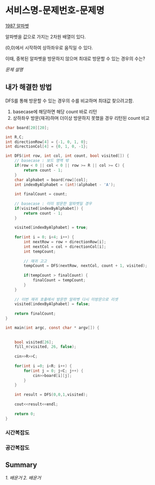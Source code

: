 # 서비스명-문제번호-문제명
[1987 알파벳](https://www.acmicpc.net/problem/1987)

알파벳을 값으로 가지는 2차원 배열이 있다.

(0,0)에서 시작하여 상하좌우로 움직일 수 있다. 

이때, 중복된 알파벳을 방문하지 않으며 최대로 방문할 수 있는 경우의 수는?

_문제 설명_

## 내가 해결한 방법

DFS를 통해 방문할 수 있는 경우의 수를 비교하며 최대값 찾으려고함.

1. basecase에 해당하면 해당 count 바로 리턴
2. 상하좌우 방문(재귀)하며 더이상 방문하지 못했을 경우 리턴된 count 비교

```C
char board[20][20];

int R,C;
int directionRow[4] = {-1, 0, 1, 0};
int directionCol[4] = {0, 1, 0, -1};

int DFS(int row, int col, int count, bool visited[]) {
    // basecase : 보드 영역 밖
    if(row < 0 || col < 0 || row >= R || col >= C) {
        return count - 1;
    }
    char alphabet = board[row][col];
    int indexByAlphabet = (int)(alphabet - 'A');
    
    int finalCount = count;
    
    // basecase : 이미 방문한 알파벳일 경우
    if(visited[indexByAlphabet]) {
        return count - 1;
    }
    
    visited[indexByAlphabet] = true;
    
    for(int i = 0; i<4; i++) {
        int nextRow = row + directionRow[i];
        int nextCol = col + directionCol[i];
        int tempCount;
        
        // 재귀 고고
        tempCount = DFS(nextRow, nextCol, count + 1, visited);
        
        if(tempCount > finalCount) {
            finalCount = tempCount;
        }
    }
    
    // 이번 재귀 호출에서 방문한 알파벳 다시 미방문으로 리셋
    visited[indexByAlphabet] = false;
    
    return finalCount;
}

int main(int argc, const char * argv[]) {
    
    
    bool visited[26];
    fill_n(visited, 26, false);
    
    cin>>R>>C;
    
    for(int i =0; i<R; i++) {
        for(int j = 0; j<C; j++) {
            cin>>board[i][j];
        }
    }
    
    int result = DFS(0,0,1,visited);
    
    cout<<result<<endl;
    
    return 0;
}

```

### 시간복잡도

### 공간복잡도


## Summary

_1. 배운거_
_2. 배운거_
